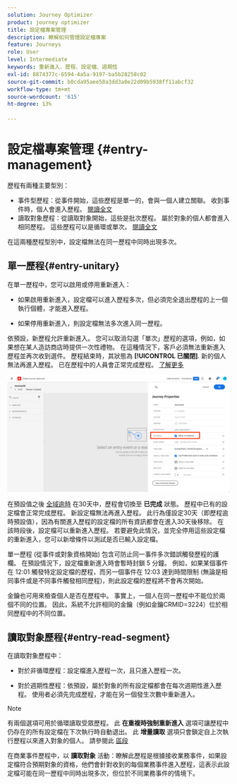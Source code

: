 ```yaml
---
solution: Journey Optimizer
product: journey optimizer
title: 設定檔專案管理
description: 瞭解如何管理設定檔專案
feature: Journeys
role: User
level: Intermediate
keywords: 重新進入、歷程、設定檔、週期性
exl-id: 8874377c-6594-4a5a-9197-ba5b28258c02
source-git-commit: b0cda95aee58a3dd3a0e22d09b5938ff11abcf32
workflow-type: tm+mt
source-wordcount: '615'
ht-degree: 13%

---
```



# 設定檔專案管理 {#entry-management}

歷程有兩種主要型別：

* 事件型歷程：從事件開始，這些歷程是單一的，會與一個人建立關聯。 收到事件時，個人會進入歷程。 [閱讀全文](#entry-unitary)
* 讀取對象歷程：從讀取對象開始，這些是批次歷程。 屬於對象的個人都會進入相同歷程。 這些歷程可以是循環或單次。 [閱讀全文](#entry-read-segment)

在這兩種歷程型別中，設定檔無法在同一歷程中同時出現多次。

## 單一歷程{#entry-unitary}

在單一歷程中，您可以啟用或停用重新進入：

* 如果啟用重新進入，設定檔可以進入歷程多次，但必須完全退出歷程的上一個執行個體，才能進入歷程。

* 如果停用重新進入，則設定檔無法多次進入同一歷程。

依預設，新歷程允許重新進入。 您可以取消勾選「單次」歷程的選項，例如，如果想在某人造訪商店時提供一次性禮物。 在這種情況下，客戶必須無法重新進入歷程並再次收到選件。 歷程結束時，其狀態為 **[!UICONTROL 已關閉]**. 新的個人無法再進入歷程。 已在歷程中的人員會正常完成歷程。 [了解更多](journey-gs.md#entrance)

![](assets/journey-re-entrance.png)

在預設值之後 [全域逾時](journey-gs.md#global_timeout) 在30天中，歷程會切換至 **已完成** 狀態。 歷程中已有的設定檔會正常完成歷程。 新設定檔無法再進入歷程。 此行為僅設定30天（即歷程逾時預設值），因為有關進入歷程的設定檔的所有資訊都會在進入30天後移除。 在該時段後，設定檔可以重新進入歷程。 若要避免此情況，並完全停用這些設定檔的重新進入，您可以新增條件以測試是否已輸入設定檔。

<!--
Due to the 30-day journey timeout, when journey re-entrance is not allowed, we cannot make sure the re-entrance blocking will work more than 30 days. Indeed, as we remove all information about persons who entered the journey 30 days after they enter, we cannot know the person entered previously, more than 30 days ago. -->

單一歷程 (從事件或對象資格開始) 包含可防止同一事件多次錯誤觸發歷程的護欄。 在預設情況下，設定檔重新進入時會暫時封鎖 5 分鐘。 例如，如果某個事件在 12:01 觸發特定設定檔的歷程，而另一個事件在 12:03 達到時間限制 (無論是相同事件或是不同事件觸發相同歷程)，則此設定檔的歷程將不會再次開始。

金鑰也可用來檢查個人是否在歷程中。 事實上，一個人在同一歷程中不能位於兩個不同的位置。 因此，系統不允許相同的金鑰（例如金鑰CRMID=3224）位於相同歷程中的不同位置。

## 讀取對象歷程{#entry-read-segment}

在讀取對象歷程中：

* 對於非循環歷程：設定檔進入歷程一次，且只進入歷程一次。

* 對於週期性歷程：依預設，屬於對象的所有設定檔都會在每次週期性進入歷程。 使用者必須先完成歷程，才能在另一個發生次數中重新進入。

>[!NOTE]
>
>有兩個選項可用於循環讀取受眾歷程。 此 **在重複時強制重新進入** 選項可讓歷程中仍存在的所有設定檔在下次執行時自動退出。 此 **增量讀取** 選項只會鎖定自上次執行歷程以來進入對象的個人。 請參閱此 [區段](../building-journeys/read-audience.md#configuring-segment-trigger-activity)

在商業事件歷程中，以 **讀取對象** 活動：瞭解此歷程是根據接收業務事件，如果設定檔符合預期對象的資格，他們會針對收到的每個業務事件進入歷程，這表示此設定檔可能在同一歷程中同時出現多次，但位於不同業務事件的情境下。